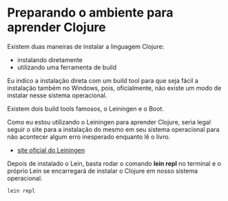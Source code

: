 # Preparando o ambiente para aprender Clojure

Existem duas maneiras de instalar a linguagem Clojure:

- instalando diretamente
- utilizando uma ferramenta de build

Eu indico a instalação direta com um build tool para que seja fácil a instalação também no Windows, pois, oficialmente, não existe um modo de instalar nesse sistema operacional.

Existem dois build tools famosos, o Leiningen e o Boot.

Como eu estou utilizando o Leiningen para aprender Clojure, seria legal seguir o site para a instalação do mesmo em seu sistema operacional para não acontecer algum erro inesperado enquanto lê o livro.

- [site oficial do Leiningen](https://leiningen.org/#install)

Depois de instalado o Lein, basta rodar o comando **lein repl** no terminal e o próprio Lein se encarregará de instalar o Clojure em nosso sistema operacional.

```
lein repl
```
